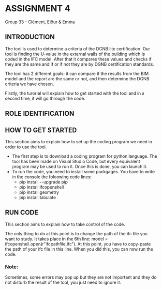 # ASSIGNMENT 4
Group 33 - Clément, Eiður & Emma

## INTRODUCTION
The tool is used to determine a criteria of the DGNB lite certification. Our tool is finding the U-value in the external walls of the building which is coded in the IFC model. After that it compares these values and checks if they are the same and if or if not they are by DGNB certification standards.

The tool has 2 different goals: it can compare if the results from the BIM model and the report are the same or not, and then determine the DGNB criteria we have chosen.

Firstly, the turorial will explain how to get started with the tool and in a second time, it will go through the code.


## ROLE IDENTIFICATION



## HOW TO GET STARTED
This section aims to explain how to set up the coding program we need in order to use the tool.

- The first step is to download a coding program for python language. The tool has been made on Visual Studio Code, but every equivalent program may be used to run it. Once this is done, you can launch it.
- To run the code, you need to install some packgages. You have to write in the console the foloowing code lines:
  - pip install --upgrade pip
  - pip install ifcopenshell
  - pip install geometry
  - pip install tabulate


## RUN CODE
This section aims to explain how to take control of the code.

The only thing to do at this point is to change the path of the ifc file you want to study. It takes place in the 6th line: model = ifcopenshell.open(r"ifcpathfile.ifc"). At this point, you have to copy-paste the path of your ifc file in this line. When you did this, you can now run the code.


### Note:
Sometimes, some errors may pop up but they are not important and they do not disturb the result of the tool, you just need to ignore it.
